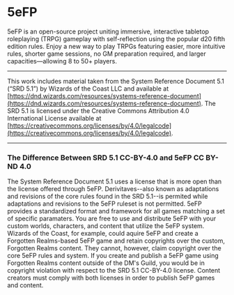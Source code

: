 # 5eFP
5eFP is an open-source project uniting immersive, interactive tabletop roleplaying (TRPG) gameplay with self-reflection using the popular d20 fifth edition rules. Enjoy a new way to play TRPGs featuring easier, more intuitive rules, shorter game sessions, no GM preparation required, and larger capacities—allowing 8 to 50+ players.

---

This work includes material taken from the System Reference Document 5.1 (“SRD 5.1”) by Wizards of
the Coast LLC and available at [https://dnd.wizards.com/resources/systems-reference-document](https://dnd.wizards.com/resources/systems-reference-document). The
SRD 5.1 is licensed under the Creative Commons Attribution 4.0 International License available at
[https://creativecommons.org/licenses/by/4.0/legalcode](https://creativecommons.org/licenses/by/4.0/legalcode).

---

### The Difference Between SRD 5.1 CC-BY-4.0 and 5eFP CC BY-ND 4.0

The System Reference Document 5.1 uses a license that is more open than the license offered through 5eFP. Derivitaves--also known as adaptations and revisions of the core rules found in the SRD 5.1--is permited while adaptations and revisions to the 5eFP ruleset is not permitted. 5eFP provides a standardized format and framework for all games matching a set of specific paramaters. You are free to use and distribute 5eFP with your custom worlds, characters, and content that utilize the 5eFP system. Wizards of the Coast, for example, could aquire 5eFP and create a Forgotten Realms-based 5eFP game and retain copyrights over the custom, Forgotten Realms content. They cannot, however, claim copyright over the core 5eFP rules and system. If you create and publish a 5eFP game using Forgotten Realms content outside of the DM's Guild, you would be in copyright violation with respect to the SRD 5.1 CC-BY-4.0 license. Content creators must comply with both licenses in order to publish 5eFP games and content.
